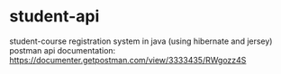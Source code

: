 # student-api
student-course registration system in java (using hibernate and jersey)
postman api documentation: https://documenter.getpostman.com/view/3333435/RWgozz4S
